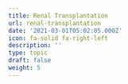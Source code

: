 ```yaml
---
title: Renal Transplantation
url: renal-transplantation
date: '2021-03-01T05:02:05.000Z'
icon: fa-solid fa-right-left
description: ''
type: topic
draft: false
weight: 5
---
```


